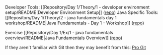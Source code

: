 Developer Tools: [[Repository/Day 1/Theory/1 - developer environment setup/README|Developer Environment Setup]] ([repo](https://github.com/boolean-uk/developer-environment-setup))
Java Specific Tools: [[Repository/Day 1/Theory/2 - java fundamentals day 1 workshop/README|Java Fundamentals - Day 1 - Workshop]] ([repo](https://github.com/boolean-uk/java-fundamentals-day-1-workshop))

Exercise [[Repository/Day 1/Ex/1 - java fundamentals overview/README|Java Fundamentals Overview]] ([repo](https://github.com/boolean-uk/java-fundamentals-overview))

If they aren't familiar with Git then they may benefit from this: [Pro Git](https://git-scm.com/book/en/v2)


